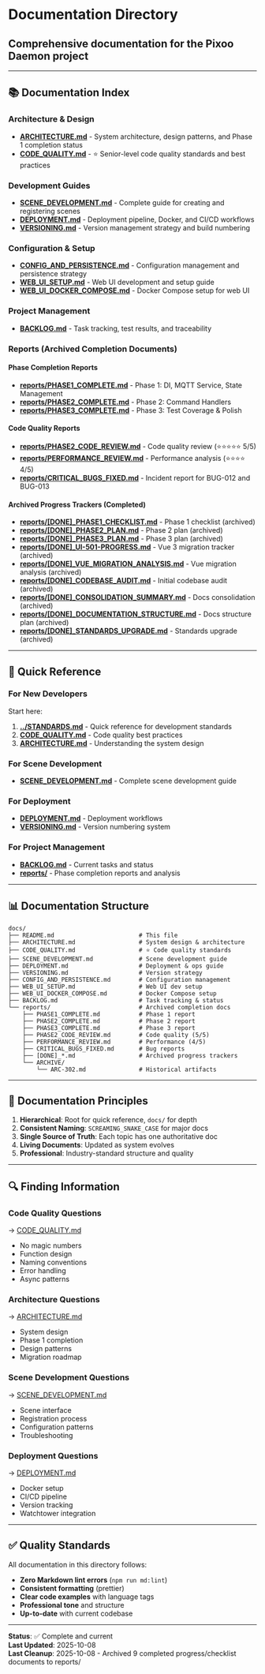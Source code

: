 # Documentation Directory

## Comprehensive documentation for the Pixoo Daemon project

---

## 📚 Documentation Index

### **Architecture & Design**

- **[ARCHITECTURE.md](./ARCHITECTURE.md)** - System architecture, design patterns, and Phase 1 completion status
- **[CODE_QUALITY.md](./CODE_QUALITY.md)** - ⭐ Senior-level code quality standards and best practices

### **Development Guides**

- **[SCENE_DEVELOPMENT.md](./SCENE_DEVELOPMENT.md)** - Complete guide for creating and registering scenes
- **[DEPLOYMENT.md](./DEPLOYMENT.md)** - Deployment pipeline, Docker, and CI/CD workflows
- **[VERSIONING.md](./VERSIONING.md)** - Version management strategy and build numbering

### **Configuration & Setup**

- **[CONFIG_AND_PERSISTENCE.md](./CONFIG_AND_PERSISTENCE.md)** - Configuration management and persistence strategy
- **[WEB_UI_SETUP.md](./WEB_UI_SETUP.md)** - Web UI development and setup guide
- **[WEB_UI_DOCKER_COMPOSE.md](./WEB_UI_DOCKER_COMPOSE.md)** - Docker Compose setup for web UI

### **Project Management**

- **[BACKLOG.md](./BACKLOG.md)** - Task tracking, test results, and traceability

### **Reports** (Archived Completion Documents)

#### **Phase Completion Reports**

- **[reports/PHASE1_COMPLETE.md](./reports/PHASE1_COMPLETE.md)** - Phase 1: DI, MQTT Service, State Management
- **[reports/PHASE2_COMPLETE.md](./reports/PHASE2_COMPLETE.md)** - Phase 2: Command Handlers
- **[reports/PHASE3_COMPLETE.md](./reports/PHASE3_COMPLETE.md)** - Phase 3: Test Coverage & Polish

#### **Code Quality Reports**

- **[reports/PHASE2_CODE_REVIEW.md](./reports/PHASE2_CODE_REVIEW.md)** - Code quality review (⭐⭐⭐⭐⭐ 5/5)
- **[reports/PERFORMANCE_REVIEW.md](./reports/PERFORMANCE_REVIEW.md)** - Performance analysis (⭐⭐⭐⭐ 4/5)
- **[reports/CRITICAL_BUGS_FIXED.md](./reports/CRITICAL_BUGS_FIXED.md)** - Incident report for BUG-012 and BUG-013

#### **Archived Progress Trackers** (Completed)

- **[reports/\[DONE\]\_PHASE1_CHECKLIST.md](./reports/[DONE]_PHASE1_CHECKLIST.md)** - Phase 1 checklist (archived)
- **[reports/\[DONE\]\_PHASE2_PLAN.md](./reports/[DONE]_PHASE2_PLAN.md)** - Phase 2 plan (archived)
- **[reports/\[DONE\]\_PHASE3_PLAN.md](./reports/[DONE]_PHASE3_PLAN.md)** - Phase 3 plan (archived)
- **[reports/\[DONE\]\_UI-501-PROGRESS.md](./reports/[DONE]_UI-501-PROGRESS.md)** - Vue 3 migration tracker (archived)
- **[reports/\[DONE\]\_VUE_MIGRATION_ANALYSIS.md](./reports/[DONE]_VUE_MIGRATION_ANALYSIS.md)** - Vue migration analysis (archived)
- **[reports/\[DONE\]\_CODEBASE_AUDIT.md](./reports/[DONE]_CODEBASE_AUDIT.md)** - Initial codebase audit (archived)
- **[reports/\[DONE\]\_CONSOLIDATION_SUMMARY.md](./reports/[DONE]_CONSOLIDATION_SUMMARY.md)** - Docs consolidation (archived)
- **[reports/\[DONE\]\_DOCUMENTATION_STRUCTURE.md](./reports/[DONE]_DOCUMENTATION_STRUCTURE.md)** - Docs structure plan (archived)
- **[reports/\[DONE\]\_STANDARDS_UPGRADE.md](./reports/[DONE]_STANDARDS_UPGRADE.md)** - Standards upgrade (archived)

---

## 🎯 Quick Reference

### **For New Developers**

Start here:

1. **[../STANDARDS.md](../STANDARDS.md)** - Quick reference for development standards
2. **[CODE_QUALITY.md](./CODE_QUALITY.md)** - Code quality best practices
3. **[ARCHITECTURE.md](./ARCHITECTURE.md)** - Understanding the system design

### **For Scene Development**

- **[SCENE_DEVELOPMENT.md](./SCENE_DEVELOPMENT.md)** - Complete scene development guide

### **For Deployment**

- **[DEPLOYMENT.md](./DEPLOYMENT.md)** - Deployment workflows
- **[VERSIONING.md](./VERSIONING.md)** - Version numbering system

### **For Project Management**

- **[BACKLOG.md](./BACKLOG.md)** - Current tasks and status
- **[reports/](./reports/)** - Phase completion reports and analysis

---

## 📊 Documentation Structure

```text
docs/
├── README.md                        # This file
├── ARCHITECTURE.md                  # System design & architecture
├── CODE_QUALITY.md                  # ⭐ Code quality standards
├── SCENE_DEVELOPMENT.md             # Scene development guide
├── DEPLOYMENT.md                    # Deployment & ops guide
├── VERSIONING.md                    # Version strategy
├── CONFIG_AND_PERSISTENCE.md        # Configuration management
├── WEB_UI_SETUP.md                  # Web UI dev setup
├── WEB_UI_DOCKER_COMPOSE.md         # Docker Compose setup
├── BACKLOG.md                       # Task tracking & status
└── reports/                         # Archived completion docs
    ├── PHASE1_COMPLETE.md           # Phase 1 report
    ├── PHASE2_COMPLETE.md           # Phase 2 report
    ├── PHASE3_COMPLETE.md           # Phase 3 report
    ├── PHASE2_CODE_REVIEW.md        # Code quality (5/5)
    ├── PERFORMANCE_REVIEW.md        # Performance (4/5)
    ├── CRITICAL_BUGS_FIXED.md       # Bug reports
    ├── [DONE]_*.md                  # Archived progress trackers
    └── ARCHIVE/
        └── ARC-302.md               # Historical artifacts
```

---

## 🎨 Documentation Principles

1. **Hierarchical**: Root for quick reference, `docs/` for depth
2. **Consistent Naming**: `SCREAMING_SNAKE_CASE` for major docs
3. **Single Source of Truth**: Each topic has one authoritative doc
4. **Living Documents**: Updated as system evolves
5. **Professional**: Industry-standard structure and quality

---

## 🔍 Finding Information

### **Code Quality Questions**

→ [CODE_QUALITY.md](./CODE_QUALITY.md)

- No magic numbers
- Function design
- Naming conventions
- Error handling
- Async patterns

### **Architecture Questions**

→ [ARCHITECTURE.md](./ARCHITECTURE.md)

- System design
- Phase 1 completion
- Design patterns
- Migration roadmap

### **Scene Development Questions**

→ [SCENE_DEVELOPMENT.md](./SCENE_DEVELOPMENT.md)

- Scene interface
- Registration process
- Configuration patterns
- Troubleshooting

### **Deployment Questions**

→ [DEPLOYMENT.md](./DEPLOYMENT.md)

- Docker setup
- CI/CD pipeline
- Version tracking
- Watchtower integration

---

## ✅ Quality Standards

All documentation in this directory follows:

- **Zero Markdown lint errors** (`npm run md:lint`)
- **Consistent formatting** (prettier)
- **Clear code examples** with language tags
- **Professional tone** and structure
- **Up-to-date** with current codebase

---

**Status**: ✅ Complete and current  
**Last Updated**: 2025-10-08  
**Last Cleanup**: 2025-10-08 - Archived 9 completed progress/checklist documents to reports/
